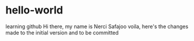 # hello-world
learning github
Hi there,
my name is Nerci Safajoo
voila, here's the changes made to the initial version and to be committed
